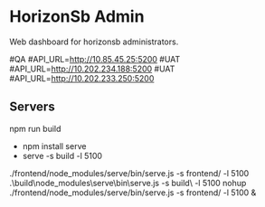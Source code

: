 # HorizonSb Admin

Web dashboard for horizonsb administrators.

#QA
#API_URL=http://10.85.45.25:5200
#UAT
#API_URL=http://10.202.234.188:5200
#UAT
#API_URL=http://10.202.233.250:5200

## Servers
npm run build 
* npm install serve
* serve -s build -l 5100 

./frontend/node_modules/serve/bin/serve.js -s frontend/ -l 5100
.\build\node_modules\serve\bin\serve.js -s build\ -l 5100
nohup ./frontend/node_modules/serve/bin/serve.js -s frontend/ -l 5100 &


